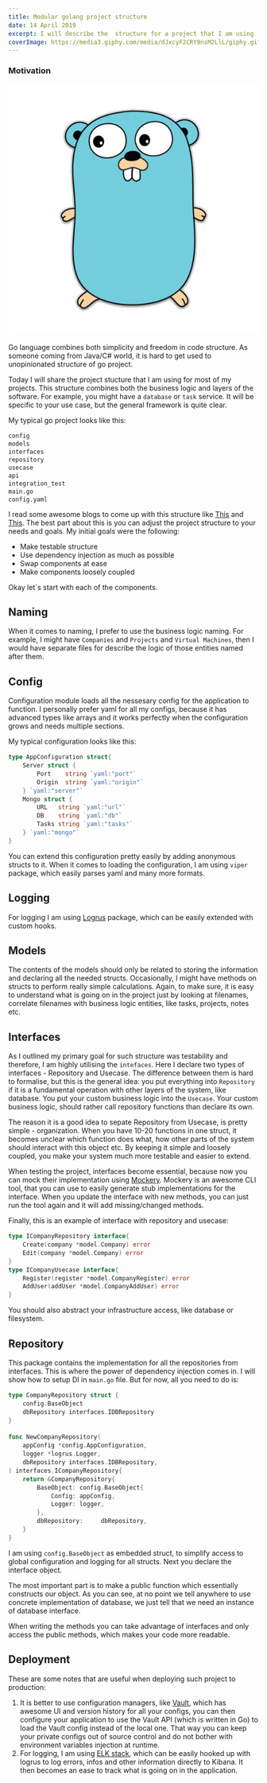 ```yaml
---
title: Modular golang project structure
date: 14 April 2019
excerpt: I will describe the  structure for a project that I am using
coverImage: https://media3.giphy.com/media/dJxcyF2CRY9nsM2LlL/giphy.gif
---
```


### Motivation

![Golang logo](./images/golang-logo.png)

Go language combines both simplicity and freedom in code structure. As someone coming from Java/C# world, it is hard to get used to unopinionated structure of go project.

Today I will share the project stucture that I am using for most of my projects. This structure combines both the business logic and layers of the software. For example, you might have a ```database``` or ```task``` service. It will be specific to your use case, but the general framework is quite clear.

My typical go project looks like this:

```
config
models
interfaces
repository
usecase
api
integration_test
main.go
config.yaml
```

I read some awesome blogs to come up with this structure like [This](https://github.com/golang-standards/project-layout) and [This](https://medium.com/@eminetto/clean-architecture-using-golang-b63587aa5e3f). The best part about this is you can adjust the project structure to your needs and goals. My initial goals were the following:
- Make testable structure
- Use dependency injection as much as possible
- Swap components at ease
- Make components loosely coupled

Okay let`s start with each of the components.

## Naming

When it comes to naming, I prefer to use the business logic naming. For example, I might have ```Companies``` and ```Projects``` and ```Virtual Machines```, then I would have separate files for describe the logic of those entities named after them.

## Config

Configuration module loads all the nessesary config for the application to function. I personally prefer yaml for all my configs, because it has advanced types like arrays and it works perfectly when the configuration grows and needs multiple sections.

My typical configuration looks like this:

```go
type AppConfiguration struct{
    Server struct {
		Port    string `yaml:"port"`
		Origin  string `yaml:"origin"`
    } `yaml:"server"`
    Mongo struct {
		URL   string `yaml:"url"`
		DB    string `yaml:"db"`
		Tasks string `yaml:"tasks"`
	} `yaml:"mongo"`
}
```
You can extend this configuration pretty easily by adding anonymous structs to it.
When it comes to loading the configuration, I am using ```viper``` package, which easily parses yaml and many more formats.

## Logging
For logging I am using [Logrus](https://github.com/sirupsen/logrus) package, which can be easily extended with custom hooks. 

## Models

The contents of the models should only be related to storing the information and declaring all the needed structs. Occasionally, I might have methods on structs to perform really simple calculations. Again, to make sure, it is easy to understand what is going on in the project just by looking at filenames, correlate filenames with business logic entities, like tasks, projects, notes etc.

## Interfaces
As I outlined my primary goal for such structure was testability and therefore, I am highly utilising the ```intefaces```. Here I declare two types of interfaces - Repository and Usecase. The difference between them is hard to formalise, but this is the general idea: you put everything into ```Repository``` if it is a fundamental operation with other layers of the system, like database. You put your custom business logic into the ```Usecase```. Your custom business logic, should rather call repository functions than declare its own.

The reason it is a good idea to sepate Repository from Usecase, is pretty simple - organization. When you have 10-20 functions in one struct, it becomes unclear which function does what, how other parts of the system should interact with this object etc. By keeping it simple and loosely coupled, you make your system much more testable and easier to extend.

When testing the project, interfaces become essential, because now you can mock their implementation using [Mockery](https://github.com/vektra/mockery). Mockery is an awesome CLI tool, that you can use to easily generate stub implementations for the interface. When you update the interface with new methods, you can just run the tool again and it will add missing/changed methods.

Finally, this is an example of interface with repository and usecase:

```go
type ICompanyRepository interface{
    Create(company *model.Company) error
    Edit(company *model.Company) error
}
type ICompanyUsecase interface{
    Register(register *model.CompanyRegister) error
    AddUser(addUser *model.CompanyAddUser) error
}
```

You should also abstract your infrastructure access, like database or filesystem.

## Repository

This package contains the implementation for all the repositories from interfaces. This is where the power of dependency injection comes in. I will show how to setup DI in ```main.go``` file. But for now, all you need to do is:

```go
type CompanyRepository struct {
    config.BaseObject
    dbRepository interfaces.IDBRepository
}

func NewCompanyRepository(
    appConfig *config.AppConfiguration,
	logger *logrus.Logger,
	dbRepository interfaces.IDBRepository,
) interfaces.ICompanyRepository{
    return &CompanyRepository{
        BaseObject: config.BaseObject{
            Config: appConfig,
            Logger: logger,
        },
        dbRepository:     dbRepository,
    }
}
```

I am using ```config.BaseObject``` as embedded struct, to simplify access to global configuration and logging for all structs. Next you declare the interface object.

The most important part is to make a public function which essentially constructs our object. As you can see, at no point we tell anywhere to use concrete implementation of database, we just tell that we need an instance of database interface. 

When writing the methods you can take advantage of interfaces and only access the public methods, which makes your code more readable.


## Deployment

These are some notes that are useful when deploying such project to production:

1. It is better to use configuration managers, like [Vault](https://www.vaultproject.io/), which has awesome UI and version history for all your configs, you can then configure your application to use the Vault API (which is written in Go) to load the Vault config instead of the local one. That way you can keep your private configs out of source control and do not bother with environment variables injection at runtime.
2. For logging, I am using [ELK stack](https://www.elastic.co/what-is/elk-stack), which can be easily hooked up with logrus to log errors, infos and other information directly to Kibana. It then becomes an ease to track what is going on in the application.